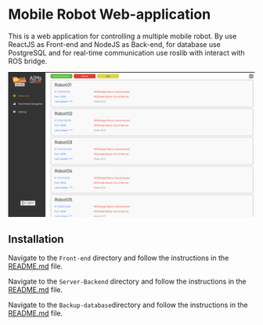 # Mobile Robot Web-application

This is a web application for controlling a multiple mobile robot. By use ReactJS as Front-end and NodeJS as Back-end, for database use PostgreSQL and for real-time communication use roslib with interact with ROS bridge.

![Mobile Robot Web-application](/Front-end/src/components/Image/Screenshot-dashboard.png)

## Installation

Navigate to the `Front-end` directory and follow the instructions in the [README.md](Front-end/README.md) file.

Navigate to the `Server-Backend` directory and follow the instructions in the [README.md](Server-Backend/README.md) file.

Navigate to the `Backup-database`directory and follow the instructions in the [README.md](Backup-database/README.md) file.



